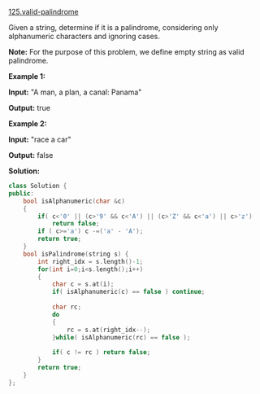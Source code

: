 [125.valid-palindrome](https://leetcode.com/problems/valid-palindrome/)  

Given a string, determine if it is a palindrome, considering only alphanumeric characters and ignoring cases.

**Note:** For the purpose of this problem, we define empty string as valid palindrome.

**Example 1:**

  
**Input:** "A man, a plan, a canal: Panama"
  
**Output:** true
  

**Example 2:**

  
**Input:** "race a car"
  
**Output:** false  



**Solution:**  

```cpp
class Solution {
public:
    bool isAlphanumeric(char &c)
    {
        if( c<'0' || (c>'9' && c<'A') || (c>'Z' && c<'a') || c>'z')
            return false;
        if ( c>='a') c -=('a' - 'A');
        return true;
    }
    bool isPalindrome(string s) {
        int right_idx = s.length()-1;
        for(int i=0;i<s.length();i++)
        {
            char c = s.at(i);
            if( isAlphanumeric(c) == false ) continue;
            
            char rc;
            do
            {
                rc = s.at(right_idx--);
            }while( isAlphanumeric(rc) == false );
            
            if( c != rc ) return false;
        }
        return true;
    }
};
```
      